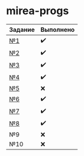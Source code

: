 # mirea-progs

| Задание | Выполнено |
| - | - |
| [№1](tasks/1.jl) | ✔️ |
| [№2](tasks/2.jl) | ✔️ |
| [№3](tasks/3.jl) | ✔️ |
| [№4](tasks/4.jl) | ✔️ |
| [№5](tasks/5.jl) | ❌ |
| [№6](tasks/6.jl) | ✔️ |
| [№7](tasks/7.jl) | ✔️ |
| [№8](tasks/8.jl) | ✔️ |
| №9 | ❌ |
| №10 | ❌ |

